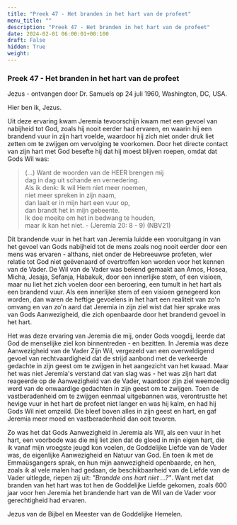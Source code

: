 ```yaml
---
title: "Preek 47 - Het branden in het hart van de profeet"
menu_title: ""
description: "Preek 47 - Het branden in het hart van de profeet"
date: 2024-02-01 06:00:01+00:100
draft: False
hidden: True
weight:
---
```

### Preek 47 - Het branden in het hart van de profeet

Jezus - ontvangen door Dr. Samuels op 24 juli 1960, Washington, DC, USA.

Hier ben ik, Jezus.

Uit deze ervaring kwam Jeremia tevoorschijn kwam met een gevoel van nabijheid tot God, zoals hij nooit eerder had ervaren, en waarin hij een brandend vuur in zijn hart voelde, waardoor hij zich niet onder druk liet zetten om te zwijgen om vervolging te voorkomen. Door het directe contact van zijn hart met God besefte hij dat hij moest blijven roepen, omdat dat Gods Wil was:

> (...) Want de woorden van de HEER brengen mij  
dag in dag uit schande en vernedering.  
Als ik denk: Ik wil Hem niet meer noemen,  
niet meer spreken in zijn naam,  
dan laait er in mijn hart een vuur op,  
dan brandt het in mijn gebeente.  
Ik doe moeite om het in bedwang te houden,  
maar ik kan het niet. - (Jeremia 20: 8 - 9) (NBV21)

Dit brandende vuur in het hart van Jeremia luidde een vooruitgang in van het gevoel van Gods nabijheid tot de mens zoals nog nooit eerder door een mens was ervaren - althans, niet onder de Hebreeuwse profeten, wier relatie tot God niet geëvenaard of overtroffen kon worden voor het kennen van de Vader. De Wil van de Vader was bekend gemaakt aan Amos, Hosea, Micha, Jesaja, Sefanja, Habakuk, door een innerlijke stem, of een visioen, maar nu liet het zich voelen door een beroering, een tumult in het hart als een brandend vuur. Als een innerlijke stem of een visioen genegeerd kon worden, dan waren de heftige gevoelens in het hart een realiteit van zo'n omvang en van zo'n aard dat Jeremia in zijn ziel wist dat hier sprake was van Gods Aanwezigheid, die zich openbaarde door het brandend gevoel in het hart.

Het was deze ervaring van Jeremia die mij, onder Gods voogdij, leerde dat God de menselijke ziel kon binnentreden - en bezitten. In Jeremia was deze Aanwezigheid van de Vader Zijn Wil, vergezeld van een overweldigend gevoel van rechtvaardigheid dat de strijd aanbond met de verkeerde gedachte in zijn geest om te zwijgen in het aangezicht van het kwaad. Maar het was niet Jeremia's verstand dat van slag was - het was zijn hart dat reageerde op de Aanwezigheid van de Vader, waardoor zijn ziel weemoedig werd van de onwaardige gedachten in zijn geest om te zwijgen. Toen de vastberadenheid om te zwijgen eenmaal uitgebannen was, verontrustte het hevige vuur in het hart de profeet niet langer en was hij kalm, en had hij Gods Wil niet omzeild. Die bleef boven alles in zijn geest en hart, en gaf Jeremia meer moed en vastberadenheid dan ooit tevoren.

Zo was het dat Gods Aanwezigheid in Jeremia als Wil, als een vuur in het hart, een voorbode was die mij liet zien dat de gloed in mijn eigen hart, die ik vanaf mijn vroegste jeugd kon voelen, de Goddelijke Liefde van de Vader was, de eigenlijke Aanwezigheid en Natuur van God. En toen ik met de Emmaüsgangers sprak, en hun mijn aanwezigheid openbaarde, en hen, zoals ik al vele malen had gedaan, de beschikbaarheid van de Liefde van de Vader uitlegde, riepen zij uit: *"Brandde ons hart niet ...?"*. Want met dat branden van het hart was tot hen de Goddelijke Liefde gekomen, zoals 600 jaar voor hen Jeremia het brandende hart van de Wil van de Vader voor gerechtigheid had ervaren.

Jezus van de Bijbel en Meester van de Goddelijke Hemelen.
